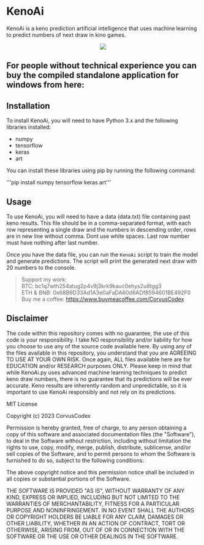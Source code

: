 # KenoAi
KenoAi is a keno prediction artificial intelligence that uses machine learning to predict numbers of next draw in kino games.

<p align="center">
  <img src="https://github.com/CorvusCodex/KenoAi/blob/main/KenoAi.png?raw=true">
</p>

## For people without technical experience you can buy the compiled standalone application for windows from here:

## Installation

To install KenoAi, you will need to have Python 3.x and the following libraries installed:
- numpy
- tensorflow
- keras
- art

You can install these libraries using pip by running the following command:

'''pip install numpy tensorflow keras art'''

## Usage

To use KenoAi, you will need to have a data (data.txt) file containing past keno results. This file should be in a comma-separated format, with each row representing a single draw and the numbers in descending order, rows are in new line without comma. Dont use white spaces. Last row number must have nothing after last number.

Once you have the data file, you can run the `KenoAi` script to train the model and generate predictions. The script will print the generated next draw with 20 numbers to the console.

>Support my work:<br>
>BTC: bc1q7wth254atug2p4v9j3krk9kauc0ehys2u8tgg3<br>
>ETH & BNB: 0x68B6D33Ad1A3e0aFaDA60d6ADf8594601BE492F0<br>
>Buy me a coffee: https://www.buymeacoffee.com/CorvusCodex

## Disclaimer

The code within this repository comes with no guarantee, the use of this code is your responsibility. I take NO responsibility and/or liability for how you choose to use any of the source code available here. By using any of the files available in this repository, you understand that you are AGREEING TO USE AT YOUR OWN RISK. Once again, ALL files available here are for EDUCATION and/or RESEARCH purposes ONLY.
Please keep in mind that while KenoAi.py uses advanced machine learning techniques to predict keno draw numbers, there is no guarantee that its predictions will be ever accurate. Keno results are inherently random and unpredictable, so it is important to use KenoAi responsibly and not rely on its predictions.


MIT License

Copyright (c) 2023 CorvusCodex

Permission is hereby granted, free of charge, to any person obtaining a copy
of this software and associated documentation files (the "Software"), to deal
in the Software without restriction, including without limitation the rights
to use, copy, modify, merge, publish, distribute, sublicense, and/or sell
copies of the Software, and to permit persons to whom the Software is
furnished to do so, subject to the following conditions:

The above copyright notice and this permission notice shall be included in all
copies or substantial portions of the Software.

THE SOFTWARE IS PROVIDED "AS IS", WITHOUT WARRANTY OF ANY KIND, EXPRESS OR
IMPLIED, INCLUDING BUT NOT LIMITED TO THE WARRANTIES OF MERCHANTABILITY,
FITNESS FOR A PARTICULAR PURPOSE AND NONINFRINGEMENT. IN NO EVENT SHALL THE
AUTHORS OR COPYRIGHT HOLDERS BE LIABLE FOR ANY CLAIM, DAMAGES OR OTHER
LIABILITY, WHETHER IN AN ACTION OF CONTRACT, TORT OR OTHERWISE, ARISING FROM,
OUT OF OR IN CONNECTION WITH THE SOFTWARE OR THE USE OR OTHER DEALINGS IN THE
SOFTWARE.


